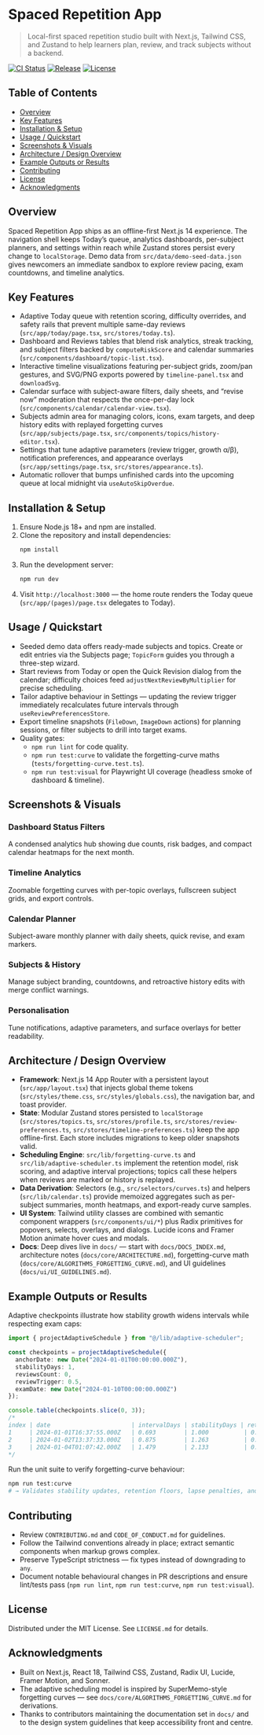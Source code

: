 # Spaced Repetition App

> Local-first spaced repetition studio built with Next.js, Tailwind CSS, and Zustand to help learners plan, review, and track subjects without a backend.

<!-- BADGES -->
[![CI Status](<BADGE_CI_URL>)](#)
[![Release](<BADGE_RELEASE_URL>)](#)
[![License](<BADGE_LICENSE_URL>)](#)

## Table of Contents
- [Overview](#overview)
- [Key Features](#key-features)
- [Installation & Setup](#installation--setup)
- [Usage / Quickstart](#usage--quickstart)
- [Screenshots & Visuals](#screenshots--visuals)
- [Architecture / Design Overview](#architecture--design-overview)
- [Example Outputs or Results](#example-outputs-or-results)
- [Contributing](#contributing)
- [License](#license)
- [Acknowledgments](#acknowledgments)

## Overview
Spaced Repetition App ships as an offline-first Next.js 14 experience. The navigation shell keeps Today’s queue, analytics dashboards, per-subject planners, and settings within reach while Zustand stores persist every change to `localStorage`. Demo data from `src/data/demo-seed-data.json` gives newcomers an immediate sandbox to explore review pacing, exam countdowns, and timeline analytics.

<!-- IMAGE: HERO_TODAY_QUEUE | hero_today_queue.png | alt="Today page showing retention-aware review queue and progress tracker" | caption="Triage today's reviews with retention forecasts, difficulty tags, and quick-complete controls." | size="1440x900" -->

## Key Features
- Adaptive Today queue with retention scoring, difficulty overrides, and safety rails that prevent multiple same-day reviews (`src/app/today/page.tsx`, `src/stores/today.ts`).
- Dashboard and Reviews tables that blend risk analytics, streak tracking, and subject filters backed by `computeRiskScore` and calendar summaries (`src/components/dashboard/topic-list.tsx`).
- Interactive timeline visualizations featuring per-subject grids, zoom/pan gestures, and SVG/PNG exports powered by `timeline-panel.tsx` and `downloadSvg`.
- Calendar surface with subject-aware filters, daily sheets, and “revise now” moderation that respects the once-per-day lock (`src/components/calendar/calendar-view.tsx`).
- Subjects admin area for managing colors, icons, exam targets, and deep history edits with replayed forgetting curves (`src/app/subjects/page.tsx`, `src/components/topics/history-editor.tsx`).
- Settings that tune adaptive parameters (review trigger, growth α/β), notification preferences, and appearance overlays (`src/app/settings/page.tsx`, `src/stores/appearance.ts`).
- Automatic rollover that bumps unfinished cards into the upcoming queue at local midnight via `useAutoSkipOverdue`.

## Installation & Setup
1. Ensure Node.js 18+ and npm are installed.
2. Clone the repository and install dependencies:
   ```bash
   npm install
   ```
3. Run the development server:
   ```bash
   npm run dev
   ```
4. Visit `http://localhost:3000` — the home route renders the Today queue (`src/app/(pages)/page.tsx` delegates to Today).

## Usage / Quickstart
- Seeded demo data offers ready-made subjects and topics. Create or edit entries via the Subjects page; `TopicForm` guides you through a three-step wizard.
- Start reviews from Today or open the Quick Revision dialog from the calendar; difficulty choices feed `adjustNextReviewByMultiplier` for precise scheduling.
- Tailor adaptive behaviour in Settings — updating the review trigger immediately recalculates future intervals through `useReviewPreferencesStore`.
- Export timeline snapshots (`FileDown`, `ImageDown` actions) for planning sessions, or filter subjects to drill into target exams.
- Quality gates:
  - `npm run lint` for code quality.
  - `npm run test:curve` to validate the forgetting-curve maths (`tests/forgetting-curve.test.ts`).
  - `npm run test:visual` for Playwright UI coverage (headless smoke of dashboard & timeline).

## Screenshots & Visuals
### Dashboard Status Filters
A condensed analytics hub showing due counts, risk badges, and compact calendar heatmaps for the next month.

<!-- IMAGE: DASHBOARD_STATUS | dashboard_status.png | alt="Dashboard view with status filters, streak counter, and upcoming review list" | caption="Stay ahead of due and overdue topics from the dashboard filters." | size="1440x900" -->

### Timeline Analytics
Zoomable forgetting curves with per-topic overlays, fullscreen subject grids, and export controls.

<!-- IMAGE: TIMELINE_CURVES | timeline_curves.png | alt="Timeline panel displaying retention curves and subject focus rail" | caption="Visualise upcoming intervals and compare retention trajectories per subject." | size="1600x900" -->

### Calendar Planner
Subject-aware monthly planner with daily sheets, quick revise, and exam markers.

<!-- IMAGE: CALENDAR_PLAN | calendar_plan.png | alt="Calendar page highlighting subject dots and daily revision sheet" | caption="Map due reviews on the calendar and drill into each day’s workload." | size="1440x900" -->

### Subjects & History
Manage subject branding, countdowns, and retroactive history edits with merge conflict warnings.

<!-- IMAGE: SUBJECTS_MANAGEMENT | subjects_management.png | alt="Subjects admin page showing exam urgency chips and topic drawers" | caption="Organise subjects, icons, colors, and exam milestones in one place." | size="1440x900" -->

<!-- IMAGE: HISTORY_EDITOR_MODAL | history_editor_modal.png | alt="History editor modal with chronological review entries and quality selectors" | caption="Backfill review history and replay the forgetting model safely." | size="1200x800" -->

### Personalisation
Tune notifications, adaptive parameters, and surface overlays for better readability.

<!-- IMAGE: SETTINGS_RETENTION | settings_retention.png | alt="Settings page with profile controls and adaptive review trigger slider" | caption="Dial in adaptive review thresholds and appearance preferences." | size="1200x900" -->

## Architecture / Design Overview
- **Framework**: Next.js 14 App Router with a persistent layout (`src/app/layout.tsx`) that injects global theme tokens (`src/styles/theme.css`, `src/styles/globals.css`), the navigation bar, and toast provider.
- **State**: Modular Zustand stores persisted to `localStorage` (`src/stores/topics.ts`, `src/stores/profile.ts`, `src/stores/review-preferences.ts`, `src/stores/timeline-preferences.ts`) keep the app offline-first. Each store includes migrations to keep older snapshots valid.
- **Scheduling Engine**: `src/lib/forgetting-curve.ts` and `src/lib/adaptive-scheduler.ts` implement the retention model, risk scoring, and adaptive interval projections; topics call these helpers when reviews are marked or history is replayed.
- **Data Derivation**: Selectors (e.g., `src/selectors/curves.ts`) and helpers (`src/lib/calendar.ts`) provide memoized aggregates such as per-subject summaries, month heatmaps, and export-ready curve samples.
- **UI System**: Tailwind utility classes are combined with semantic component wrappers (`src/components/ui/*`) plus Radix primitives for popovers, selects, overlays, and dialogs. Lucide icons and Framer Motion animate hover cues and modals.
- **Docs**: Deep dives live in `docs/` — start with `docs/DOCS_INDEX.md`, architecture notes (`docs/core/ARCHITECTURE.md`), forgetting-curve math (`docs/core/ALGORITHMS_FORGETTING_CURVE.md`), and UI guidelines (`docs/ui/UI_GUIDELINES.md`).

## Example Outputs or Results
Adaptive checkpoints illustrate how stability growth widens intervals while respecting exam caps:

```ts
import { projectAdaptiveSchedule } from "@/lib/adaptive-scheduler";

const checkpoints = projectAdaptiveSchedule({
  anchorDate: new Date("2024-01-01T00:00:00.000Z"),
  stabilityDays: 1,
  reviewsCount: 0,
  reviewTrigger: 0.5,
  examDate: new Date("2024-01-10T00:00:00.000Z")
});

console.table(checkpoints.slice(0, 3));
/*
index | date                       | intervalDays | stabilityDays | retention
1     | 2024-01-01T16:37:55.000Z   | 0.693        | 1.000          | 0.500
2     | 2024-01-02T13:37:33.000Z   | 0.875        | 1.263          | 0.500
3     | 2024-01-04T01:07:42.000Z   | 1.479        | 2.133          | 0.500
*/
```

Run the unit suite to verify forgetting-curve behaviour:

```bash
npm run test:curve
# → Validates stability updates, retention floors, lapse penalties, and exam-bound schedules.
```

## Contributing
- Review `CONTRIBUTING.md` and `CODE_OF_CONDUCT.md` for guidelines.
- Follow the Tailwind conventions already in place; extract semantic components when markup grows complex.
- Preserve TypeScript strictness — fix types instead of downgrading to `any`.
- Document notable behavioural changes in PR descriptions and ensure lint/tests pass (`npm run lint`, `npm run test:curve`, `npm run test:visual`).

## License
Distributed under the MIT License. See `LICENSE.md` for details.

## Acknowledgments
- Built on Next.js, React 18, Tailwind CSS, Zustand, Radix UI, Lucide, Framer Motion, and Sonner.
- The adaptive scheduling model is inspired by SuperMemo-style forgetting curves — see `docs/core/ALGORITHMS_FORGETTING_CURVE.md` for derivations.
- Thanks to contributors maintaining the documentation set in `docs/` and to the design system guidelines that keep accessibility front and centre.
